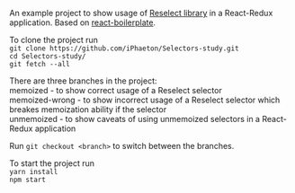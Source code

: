 An example project to show usage of [Reselect library](https://github.com/reactjs/reselect) in a React-Redux application. 
Based on [react-boilerplate](https://github.com/react-boilerplate/react-boilerplate).

To clone the project run  
`git clone https://github.com/iPhaeton/Selectors-study.git`  
`cd Selectors-study/`  
`git fetch --all`

There are three branches in the project:  
memoized - to show correct usage of a Reselect selector  
memoized-wrong - to show incorrect usage of a Reselect selector which breakes memoization ability if the selector  
unmemoized - to show caveats of using unmemoized selectors in a React-Redux application

Run `git checkout <branch>` to switch between the branches.

To start the project run   
`yarn install`  
`npm start`  
